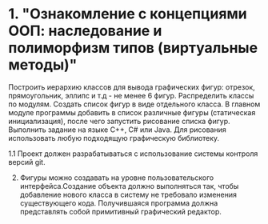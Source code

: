 # 1. "Ознакомление с концепциями ООП: наследование и полиморфизм типов (виртуальные методы)"
Построить иерархию классов для вывода графических фигур: отрезок, прямоугольник, эллипс и т.д - не менее 6 фигур. Распределить классы по модулям. Создать список фигур в виде отдельного класса. В главном модуле программы добавить в список различные фигуры (статическая инициализация), после чего запустить рисование списка фигур. Выполнить задание на языке C++, C# или Java. Для рисования использовать любую подходящую графическую библиотеку. 

1.1 Проект должен разрабатываться с использование системы контроля версий git.

2. Фигуры можно создавать на уровне пользовательского интерфейса.Создание объекта должно выполняться так, чтобы добавление нового класса в систему не требовало изменения существующего кода. Получившаяся программа должна представлять собой примитивный графический редактор.

